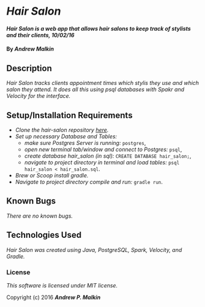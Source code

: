 # _Hair Salon_

#### _Hair Salon is a web app that allows hair salons to keep track of stylists and their clients, 10/02/16_

#### By _**Andrew Malkin**_

## Description

_Hair Salon tracks clients appointment times which stylis they use and which salon they attend. It does all this using psql databases with Spakr and Velocity for the interface._

## Setup/Installation Requirements

* _Clone the hair-salon repository [here](https://github.com/tiki84626/hair-salon)._
* _Set up necessary Database and Tables:_
    * _make sure Postgres Server is running:_ `postgres`,
    * _open new terminal tab/window and connect to Postgres:_ `psql`,
    * _create database hair_salon (in sql):_ `CREATE DATABASE hair_salon;`,
    * _navigate to project directory in terminal and load tables:_ `psql hair_salon < hair_salon.sql`.
* _Brew or Scoop install gradle._
* _Navigate to project directory compile and run:_ `gradle run`.

## Known Bugs

_There are no known bugs._

## Technologies Used

_Hair Salon was created using Java, PostgreSQL, Spark, Velocity, and Gradle._

### License

*This software is licensed under MIT license.*

Copyright (c) 2016 **_Andrew P. Malkin_**
